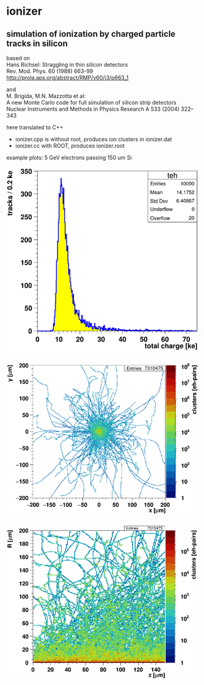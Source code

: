 
# ionizer

## simulation of ionization by charged particle tracks in silicon

based on  
Hans Bichsel: Straggling in thin silicon detectors  
Rev. Mod. Phys. 60 (1988) 663-99  
http://prola.aps.org/abstract/RMP/v60/i3/p663_1

and  
M. Brigida, M.N. Mazzotta et al:  
A new Monte Carlo code for full simulation of silicon strip detectors  
Nuclear Instruments and Methods in Physics Research A 533 (2004) 322–343

here translated to C++
- ionizer.cpp is without root, produces ion clusters in ionizer.dat
- ionizer.cc with ROOT, produces ionizer.root

example plots: 5 GeV electrons passing 150 um Si

![energy loss](teh.png "ionization in 150 um Si")

![energy loss](xy.png "x-y ionization map")

![energy loss](rz.png "R-z ionization map")
